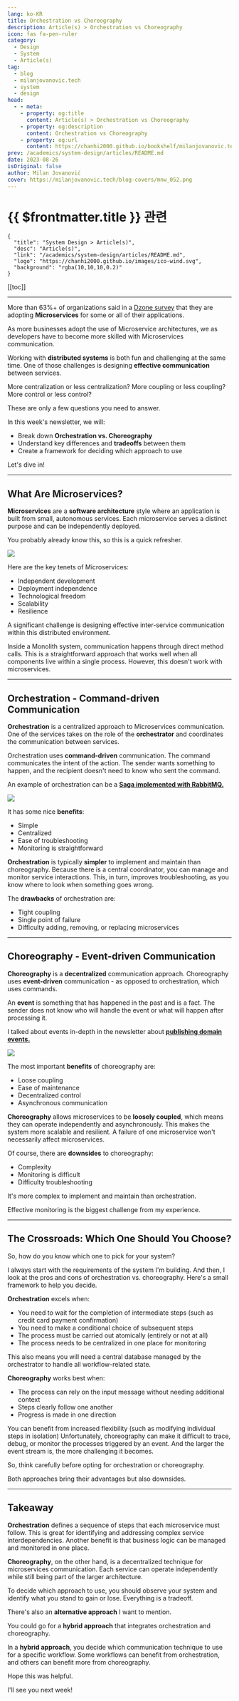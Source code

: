 ```yaml
---
lang: ko-KR
title: Orchestration vs Choreography
description: Article(s) > Orchestration vs Choreography
icon: fas fa-pen-ruler
category: 
  - Design
  - System
  - Article(s)
tag: 
  - blog
  - milanjovanovic.tech
  - system
  - design
head:
  - - meta:
    - property: og:title
      content: Article(s) > Orchestration vs Choreography
    - property: og:description
      content: Orchestration vs Choreography
    - property: og:url
      content: https://chanhi2000.github.io/bookshelf/milanjovanovic.tech/orchestration-vs-choreography.html
prev: /academics/system-design/articles/README.md
date: 2023-08-26
isOriginal: false
author: Milan Jovanović
cover: https://milanjovanovic.tech/blog-covers/mnw_052.png
---
```


# {{ $frontmatter.title }} 관련

```component VPCard
{
  "title": "System Design > Article(s)",
  "desc": "Article(s)",
  "link": "/academics/system-design/articles/README.md",
  "logo": "https://chanhi2000.github.io/images/ico-wind.svg",
  "background": "rgba(10,10,10,0.2)"
}
```

[[toc]]

---

<SiteInfo
  name="Orchestration vs Choreography"
  desc="More than 63%+ of organizations said in a Dzone survey that they are adopting Microservices for some or all of their applications. As more businesses adopt the use of Microservice architectures, we as developers have to become more skilled with Microservices communication. Working with distributed systems is both fun and challenging at the same time. One of those challenges is designing effective communication between services. More centralization or less centralization? More coupling or less coupling? More control or less control? These are only a few questions you need to answer."
  url="https://milanjovanovic.tech/blog/orchestration-vs-choreography/"
  logo="https://milanjovanovic.tech/profile_favicon.png"
  preview="https://milanjovanovic.tech/blog-covers/mnw_052.png?imwidth=1920"/>

More than 63%+ of organizations said in a [<FontIcon icon="fas fa-globe"/>Dzone survey](https://dzone.com/articles/new-research-shows-63-percent-of-enterprises-are-a) that they are adopting **Microservices** for some or all of their applications.

As more businesses adopt the use of Microservice architectures, we as developers have to become more skilled with Microservices communication.

Working with **distributed systems** is both fun and challenging at the same time. One of those challenges is designing **effective communication** between services.

More centralization or less centralization? More coupling or less coupling? More control or less control?

These are only a few questions you need to answer.

In this week's newsletter, we will:

- Break down **Orchestration vs. Choreography**
- Understand key differences and **tradeoffs** between them
- Create a framework for deciding which approach to use

Let's dive in!

---

## What Are Microservices?

**Microservices** are a **software architecture** style where an application is built from small, autonomous services. Each microservice serves a distinct purpose and can be independently deployed.

You probably already know this, so this is a quick refresher.

![](https://milanjovanovic.tech/blogs/mnw_052/microservices_hell.png?imwidth=1920)

Here are the key tenets of Microservices:

- Independent development
- Deployment independence
- Technological freedom
- Scalability
- Resilience

A significant challenge is designing effective inter-service communication within this distributed environment.

Inside a Monolith system, communication happens through direct method calls. This is a straightforward approach that works well when all components live within a single process. However, this doesn't work with microservices.

---

## Orchestration - Command-driven Communication

**Orchestration** is a centralized approach to Microservices communication. One of the services takes on the role of the **orchestrator** and coordinates the communication between services.

Orchestration uses **command-driven** communication. The command communicates the intent of the action. The sender wants something to happen, and the recipient doesn't need to know who sent the command.

An example of orchestration can be a [**Saga implemented with RabbitMQ.**](/milanjovanovic.tech/implementing-the-saga-pattern-with-rebus-and-rabbitmq.md)

![](https://milanjovanovic.tech/blogs/mnw_052/orchestration.png?imwidth=2048)

It has some nice **benefits**:

- Simple
- Centralized
- Ease of troubleshooting
- Monitoring is straightforward

**Orchestration** is typically **simpler** to implement and maintain than choreography. Because there is a central coordinator, you can manage and monitor service interactions. This, in turn, improves troubleshooting, as you know where to look when something goes wrong.

The **drawbacks** of orchestration are:

- Tight coupling
- Single point of failure
- Difficulty adding, removing, or replacing microservices

---

## Choreography - Event-driven Communication

**Choreography** is a **decentralized** communication approach. Choreography uses **event-driven** communication - as opposed to orchestration, which uses commands.

An **event** is something that has happened in the past and is a fact. The sender does not know who will handle the event or what will happen after processing it.

I talked about events in-depth in the newsletter about [**publishing domain events.**](/milanjovanovic.tech/how-to-use-domain-events-to-build-loosely-coupled-systems.md)

![](https://milanjovanovic.tech/blogs/mnw_052/choreography.png?imwidth=2048)

The most important **benefits** of choreography are:

- Loose coupling
- Ease of maintenance
- Decentralized control
- Asynchronous communication

**Choreography** allows microservices to be **loosely coupled**, which means they can operate independently and asynchronously. This makes the system more scalable and resilient. A failure of one microservice won't necessarily affect microservices.

Of course, there are **downsides** to choreography:

- Complexity
- Monitoring is difficult
- Difficulty troubleshooting

It's more complex to implement and maintain than orchestration.

Effective monitoring is the biggest challenge from my experience.

---

## The Crossroads: Which One Should You Choose?

So, how do you know which one to pick for your system?

I always start with the requirements of the system I'm building. And then, I look at the pros and cons of orchestration vs. choreography. Here's a small framework to help you decide.

**Orchestration** excels when:

- You need to wait for the completion of intermediate steps (such as credit card payment confirmation)
- You need to make a conditional choice of subsequent steps
- The process must be carried out atomically (entirely or not at all)
- The process needs to be centralized in one place for monitoring

This also means you will need a central database managed by the orchestrator to handle all workflow-related state.

**Choreography** works best when:

- The process can rely on the input message without needing additional context
- Steps clearly follow one another
- Progress is made in one direction

You can benefit from increased flexibility (such as modifying individual steps in isolation) Unfortunately, choreography can make it difficult to trace, debug, or monitor the processes triggered by an event. And the larger the event stream is, the more challenging it becomes.

So, think carefully before opting for orchestration or choreography.

Both approaches bring their advantages but also downsides.

---

## Takeaway

**Orchestration** defines a sequence of steps that each microservice must follow. This is great for identifying and addressing complex service interdependencies. Another benefit is that business logic can be managed and monitored in one place.

**Choreography**, on the other hand, is a decentralized technique for microservices communication. Each service can operate independently while still being part of the larger architecture.

To decide which approach to use, you should observe your system and identify what you stand to gain or lose. Everything is a tradeoff.

There's also an **alternative approach** I want to mention.

You could go for a **hybrid approach** that integrates orchestration and choreography.

In a **hybrid approach**, you decide which communication technique to use for a specific workflow. Some workflows can benefit from orchestration, and others can benefit more from choreography.

Hope this was helpful.

I'll see you next week!

